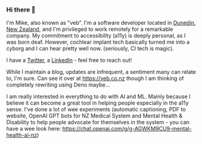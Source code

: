 
### Hi there 👋

I'm Mike, also known as "veb". I'm a software developer located in [Dunedin. New Zealand](https://en.wikipedia.org/wiki/Dunedin), and I'm privileged to work remotely for a remarkable company. My commitment to accessibility (a11y) is deeply personal, as I was born deaf. However, cochlear implant tech basically turned me into a cyborg and I can hear pretty well now. (seriously, CI tech is magic).

I have a [Twitter](https://twitter.com/vebbed), a [LinkedIn](https://www.linkedin.com/in/vebbed/) - feel free to reach out!

While I maintain a blog, updates are infrequent, a sentiment many can relate to, I'm sure. Can see it over at https://veb.co.nz though I am thinking of completely rewriting using Deno maybe...

I am really interested in everything to do with AI and ML. Mainly because I believe it can become a great tool in helping people especially in the a11y sense. I've done a lot of wee experiments (automatic captioning, PDF to website, OpenAI GPT bots for NZ Medical System and Mental Health & Disability to help people advocate for themselves in the system - you can have a wee look here: https://chat.openai.com/g/g-AGWKM9CU9-mental-health-ai-nz)
